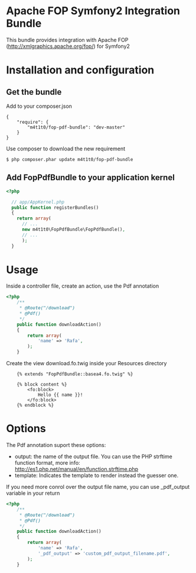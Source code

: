 # Apache FOP Symfony2 Integration Bundle

This bundle provides integration with Apache FOP (http://xmlgraphics.apache.org/fop/) for Symfony2

# Installation and configuration

## Get the bundle
Add to your composer.json

```
{
    "require": {
        "m4t1t0/fop-pdf-bundle": "dev-master"
    }
}
```

Use composer to download the new requirement

``` 
$ php composer.phar update m4t1t0/fop-pdf-bundle
```

## Add FopPdfBundle to your application kernel

``` php
<?php

  // app/AppKernel.php
  public function registerBundles()
  {
    return array(
      // ...
      new m4t1t0\FopPdfBundle\FopPdfBundle(),      
      // ...
      );
  }
```

# Usage

Inside a controller file, create an action, use the Pdf annotation

``` php
<?php
    /**
     * @Route("/download")
     * @Pdf()   
     */
    public function downloadAction()
    {        
        return array(
            'name' => 'Rafa',
        );
    }
```

Create the view download.fo.twig inside your Resources directory

```
    {% extends "FopPdfBundle::basea4.fo.twig" %}

    {% block content %}
        <fo:block>
            Hello {{ name }}!
        </fo:block>
    {% endblock %}
```

# Options

The Pdf annotation suport these options:

- output: the name of the output file. You can use the PHP strftime function format, more info: http://es1.php.net/manual/en/function.strftime.php
- template: Indicates the template to render instead the guesser one.

If you need more conrol over the output file name, you can use _pdf_output variable in your return

``` php
<?php
    /**
     * @Route("/download")
     * @Pdf()   
     */
    public function downloadAction()
    {        
        return array(
            'name' => 'Rafa',
            '_pdf_output' => 'custom_pdf_output_filename.pdf',
        );
    }
```
